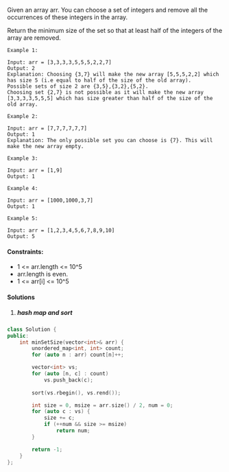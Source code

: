 Given an array arr.  You can choose a set of integers and remove all the occurrences of these integers in the array.

Return the minimum size of the set so that at least half of the integers of the array are removed.

 

```
Example 1:

Input: arr = [3,3,3,3,5,5,5,2,2,7]
Output: 2
Explanation: Choosing {3,7} will make the new array [5,5,5,2,2] which has size 5 (i.e equal to half of the size of the old array).
Possible sets of size 2 are {3,5},{3,2},{5,2}.
Choosing set {2,7} is not possible as it will make the new array [3,3,3,3,5,5,5] which has size greater than half of the size of the old array.

Example 2:

Input: arr = [7,7,7,7,7,7]
Output: 1
Explanation: The only possible set you can choose is {7}. This will make the new array empty.

Example 3:

Input: arr = [1,9]
Output: 1

Example 4:

Input: arr = [1000,1000,3,7]
Output: 1

Example 5:

Input: arr = [1,2,3,4,5,6,7,8,9,10]
Output: 5
```

 

#### Constraints:

-    1 <= arr.length <= 10^5
-    arr.length is even.
-    1 <= arr[i] <= 10^5


#### Solutions

1. ##### hash map and sort

```cpp
class Solution {
public:
    int minSetSize(vector<int>& arr) {
        unordered_map<int, int> count;
        for (auto n : arr) count[n]++;

        vector<int> vs;
        for (auto [n, c] : count)
            vs.push_back(c);
        
        sort(vs.rbegin(), vs.rend());

        int size = 0, msize = arr.size() / 2, num = 0;
        for (auto c : vs) {
            size += c;
            if (++num && size >= msize)
                return num;
        }

        return -1;
    }
};
```